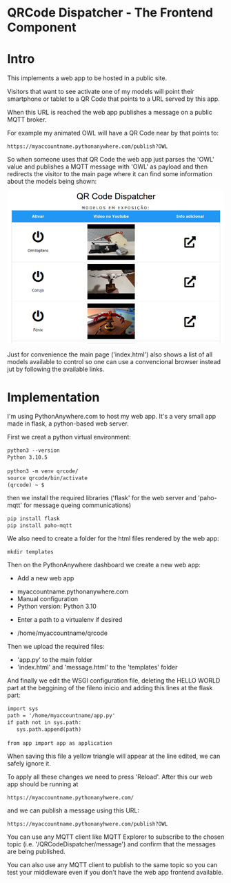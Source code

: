 # QRCode Dispatcher - The Frontend Component

# Intro

This implements a web app to be hosted in a public site.

Visitors that want to see activate one of my models
will point their smartphone or tablet to a QR Code that
points to a URL served by this app.

When this URL is reached the web app publishes a message
on a public MQTT broker.

For example my animated OWL will have a QR Code near by
that points to:

```
https://myaccountname.pythonanywhere.com/publish?OWL
```

So when someone uses that QR Code the web app just parses
the 'OWL' value and publishes a MQTT message with
'OWL' as payload and then redirects the visitor
to the main page where it can find some information about
the models being shown:

![Main Page](main_page.png)

Just for convenience the main page ('index.html') also
shows a list of all models available to control so
one can use a convencional browser instead jut by following
the available links.

# Implementation

I'm using PythonAnywhere.com to host my web app.
It's a very small app made in flask, a python-based
web server.

First we creat a python virtual environment:

```
python3 --version
Python 3.10.5

python3 -m venv qrcode/
source qrcode/bin/activate
(qrcode) ~ $
```

then we install the required libraries ('flask' for the
web server and 'paho-mqtt' for message queing communications)

```
pip install flask
pip install paho-mqtt
```

We also need to create a folder for the html files rendered by the
web app:

```
mkdir templates
```

Then on the PythonAnywhere dashboard we create a new web app:

+ Add a new web app
- myaccountname.pythonanywhere.com
- Manual configuration
- Python version: Python 3.10

+ Enter a path to a virtualenv if desired
- /home/myaccountname/qrcode

Then we upload the required files:
- 'app.py' to the main folder
- 'index.html' and 'message.html' to the 'templates' folder

And finally we edit the WSGI configuration file, 
deleting the HELLO WORLD part at the beggining of the fileno inicio
and adding this lines at the flask part:

```
import sys
path = '/home/myaccountname/app.py'
if path not in sys.path:
   sys.path.append(path)

from app import app as application
```

When saving this file a yellow triangle will appear at the line edited,
we can safely ignore it.

To apply all these changes we need to press 'Reload'. After this our web app
should be running at

```
https://myaccountname.pythonanyhwere.com/
```

and we can publish a message using this URL:

```
https://myaccountname.pythonanyhwere.com/publish?OWL
```

You can use any MQTT client like MQTT Explorer to subscribe to the chosen
topic (i.e. '/QRCodeDispatcher/message') and confirm that the messages are
being published.

You can also use any MQTT client to publish to the same topic so you can
test your middleware even if you don't have the web app frontend available.
